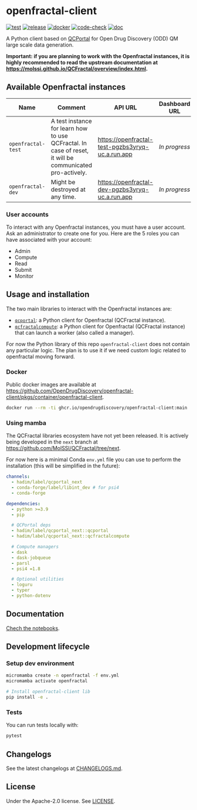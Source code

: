 # openfractal-client

[![test](https://github.com/OpenDrugDiscovery/openfractal-client/actions/workflows/test.yml/badge.svg)](https://github.com/OpenDrugDiscovery/openfractal-client/actions/workflows/test.yml)
[![release](https://github.com/OpenDrugDiscovery/openfractal-client/actions/workflows/release.yml/badge.svg)](https://github.com/OpenDrugDiscovery/openfractal-client/actions/workflows/release.yml)
[![docker](https://github.com/OpenDrugDiscovery/openfractal-client/actions/workflows/docker.yml/badge.svg)](https://github.com/OpenDrugDiscovery/openfractal-client/actions/workflows/docker.yml)
[![code-check](https://github.com/OpenDrugDiscovery/openfractal-client/actions/workflows/code-check.yml/badge.svg)](https://github.com/OpenDrugDiscovery/openfractal-client/actions/workflows/code-check.yml)
[![doc](https://github.com/OpenDrugDiscovery/openfractal-client/actions/workflows/doc.yml/badge.svg)](https://github.com/OpenDrugDiscovery/openfractal-client/actions/workflows/doc.yml)

A Python client based on [QCPortal](https://github.com/MolSSI/QCFractal) for Open Drug Discovery (ODD) QM large scale data generation.

**Important: if you are planning to work with the Openfractal instances, it is highly recommended to read the upstream documentation at <https://molssi.github.io/QCFractal/overview/index.html>.**

## Available Openfractal instances

| Name               | Comment                                                                                                 | API URL                                            | Dashboard URL |
| ------------------ | ------------------------------------------------------------------------------------------------------- | -------------------------------------------------- | ------------- |
| `openfractal-test` | A test instance for learn how to use QCFractal. In case of reset, it will be communicated pro-actively. | <https://openfractal-test-pgzbs3yryq-uc.a.run.app> | _In progress_ |
| `openfractal-dev`  | Might be destroyed at any time.                                                                         | <https://openfractal-dev-pgzbs3yryq-uc.a.run.app>  | _In progress_ |

### User accounts

To interact with any Openfractal instances, you must have a user account. Ask an administrator to create one for you. Here are the 5 roles you can have associated with your account:

- Admin
- Compute
- Read
- Submit
- Monitor

## Usage and installation

The two main libraries to interact with the Openfractal instances are:

- [`qcportal`](https://github.com/MolSSI/QCFractal/tree/next/qcportal): a Python client for Openfractal (QCFractal instance).
- [`qcfractalcompute`](https://github.com/MolSSI/QCFractal/tree/next/qcfractalcompute): a Python client for Openfractal (QCFractal instance) that can launch a worker (also called a manager).

For now the Python library of this repo `openfractal-client` does not contain any particular logic. The plan is to use it if we need custom logic related to openfractal moving forward.

### Docker

Public docker images are available at <https://github.com/OpenDrugDiscovery/openfractal-client/pkgs/container/openfractal-client>.

```bash
docker run --rm -ti ghcr.io/opendrugdiscovery/openfractal-client:main
```

### Using mamba

The QCFractal libraries ecosystem have not yet been released. It is actively being developed in the `next` branch at <https://github.com/MolSSI/QCFractal/tree/next>.

For now here is a minimal Conda `env.yml` file you can use to perform the installation (this will be simplified in the future):

```yaml
channels:
  - hadim/label/qcportal_next
  - conda-forge/label/libint_dev # for psi4
  - conda-forge

dependencies:
  - python >=3.9
  - pip

  # QCPortal deps
  - hadim/label/qcportal_next::qcportal
  - hadim/label/qcportal_next::qcfractalcompute

  # Compute managers
  - dask
  - dask-jobqueue
  - parsl
  - psi4 =1.8

  # Optional utilities
  - loguru
  - typer
  - python-dotenv
```

## Documentation

[Chech the notebooks](./docs/tutorials/).

## Development lifecycle

### Setup dev environment

```bash
micromamba create -n openfractal -f env.yml
micromamba activate openfractal

# Install openfractal-client lib
pip install -e .
```

### Tests

You can run tests locally with:

```bash
pytest
```

## Changelogs

See the latest changelogs at [CHANGELOGS.md](./CHANGELOGS.md).

## License

Under the Apache-2.0 license. See [LICENSE](LICENSE).
